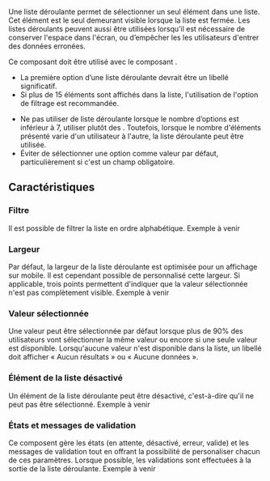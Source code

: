 Une liste déroulante permet de sélectionner un seul élément dans une liste. Cet élément est le seul demeurant visible lorsque la liste est fermée. Les listes déroulants peuvent aussi être utilisées lorsqu’il est nécessaire de conserver l'espace dans l'écran, ou d’empêcher les les utilisateurs d'entrer des données erronées.

Ce composant doit être utilisé avec le composant *<modul-go name="m-dropdown-item"></modul-go>*.

<modul-do>
    <ul>
        <li>La première option d’une liste déroulante devrait être un libellé significatif.</li>
        <li>Si plus de 15 éléments sont affichés dans la liste, l'utilisation de l'option de filtrage est recommandée.</li>
    </ul>
</modul-do>

<modul-dont>
    <ul>
        <li>Ne pas utiliser de liste déroulante lorsque le nombre d’options est inférieur à 7, utiliser plutôt des <em><modul-go name="m-radio-group"></modul-go></em>. Toutefois, lorsque le nombre d'éléments présenté varie d'un utilisateur à l'autre, la liste déroulante peut être utilisée.</li>
        <li>Éviter de sélectionner une option comme valeur par défaut, particulièrement si c'est un champ obligatoire.</li>
    </ul>
</modul-dont>

## Caractéristiques
### Filtre
Il est possible de filtrer la liste en ordre alphabétique.
<m-message class="m-u--margin-top" skin="light" state="information">Exemple à venir</m-message>

### Largeur
Par défaut, la largeur de la liste déroulante est optimisée pour un affichage sur mobile. Il est cependant possible de personnalisé cette largeur. Si applicable, trois points permettent d'indiquer que la valeur sélectionnée n'est pas complètement visible.
<m-message class="m-u--margin-top" skin="light" state="information">Exemple à venir</m-message>

### Valeur sélectionnée
Une valeur peut être sélectionnée par défaut lorsque plus de 90% des utilisateurs vont sélectionner la même valeur ou encore si une seule valeur est disponible. Lorsqu'aucune valeur n'est disponible dans la liste, un libellé doit afficher «&nbsp;Aucun résultats&nbsp;» ou «&nbsp;Aucune données&nbsp;».

### Élément de la liste désactivé
Un élément de la liste déroulante peut être désactivé, c'est-à-dire qu'il ne peut pas être sélectionné.
<m-message class="m-u--margin-top" skin="light" state="information">Exemple à venir</m-message>

### États et messages de validation
Ce composent gère les états (en attente, désactivé, erreur, valide) et les messages de validation tout en offrant la possibilité de personaliser chacun de ces paramètres. Lorsque possible, les validations sont effectuées à la sortie de la liste déroulante.
<m-message class="m-u--margin-top" skin="light" state="information">Exemple à venir</m-message>
